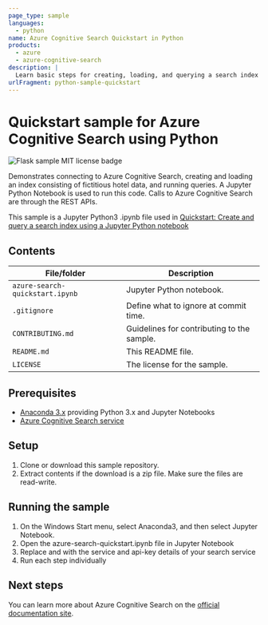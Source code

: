 ```yaml
---
page_type: sample
languages:
  - python
name: Azure Cognitive Search Quickstart in Python
products:
  - azure
  - azure-cognitive-search
description: |
  Learn basic steps for creating, loading, and querying a search index using REST APIs and a Jupyter Python3 notebook.
urlFragment: python-sample-quickstart
---
```


# Quickstart sample for Azure Cognitive Search using Python

![Flask sample MIT license badge](https://img.shields.io/badge/license-MIT-green.svg)

Demonstrates connecting to Azure Cognitive Search, creating and loading an index consisting of fictitious hotel data, and running queries. A Jupyter Python Notebook is used to run this code. Calls to Azure Cognitive Search are through the REST APIs.

This sample is a Jupyter Python3 .ipynb file used in [Quickstart: Create and query a search index using a Jupyter Python notebook](https://docs.microsoft.com/azure/search/search-get-started-python)

## Contents

| File/folder | Description |
|-------------|-------------|
| `azure-search-quickstart.ipynb`       | Jupyter Python notebook. |
| `.gitignore` | Define what to ignore at commit time. |
| `CONTRIBUTING.md` | Guidelines for contributing to the sample. |
| `README.md` | This README file. |
| `LICENSE`   | The license for the sample. |

## Prerequisites

- [Anaconda 3.x](https://www.anaconda.com/distribution/#download-section) providing Python 3.x and Jupyter Notebooks
- [Azure Cognitive Search service](https://docs.microsoft.com/azure/search/search-create-service-portal)

## Setup

1. Clone or download this sample repository.
2. Extract contents if the download is a zip file. Make sure the files are read-write.

## Running the sample
1. On the Windows Start menu, select Anaconda3, and then select Jupyter Notebook.
1. Open the azure-search-quickstart.ipynb file in Jupyter Notebook
1. Replace <YOUR-SERVICE-NAME> and <YOUR-ADMIN-API-KEY> with the service and api-key details of your search service
1. Run each step individually

## Next steps

You can learn more about Azure Cognitive Search on the [official documentation site](https://docs.microsoft.com/azure/search).
